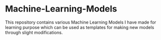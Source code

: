 # Machine-Learning-Models
This repository contains various Machine Learning Models I have made for learning purpose which can be used as templates for making new models through slight modifications.
